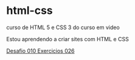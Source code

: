 # html-css
 curso de HTML 5 e CSS 3 do curso em video

Estou aprendendo a criar sites com HTML e CSS

<a href="https://miguelconrado.github.io/html-css/exercicios/DESAFIOS/d001/desafio%20010/android.html">
Desafio 010
</a>

<a href="https://miguelconrado.github.io/html-css/exercicios/ex026/imagens/mq002/index.html">
Exercicios 026
</a>
